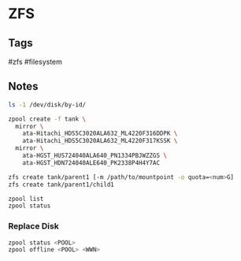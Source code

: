 # ZFS

## Tags

#zfs #filesystem

## Notes

```sh
ls -1 /dev/disk/by-id/

zpool create -f tank \
  mirror \
    ata-Hitachi_HDS5C3020ALA632_ML4220F316DDPK \
    ata-Hitachi_HDS5C3020ALA632_ML4220F317KSSK \
  mirror \
    ata-HGST_HUS724040ALA640_PN1334PBJWZZGS \
    ata-HGST_HDN724040ALE640_PK2338P4H4Y7AC

zfs create tank/parent1 [-m /path/to/mountpoint -o quota=<num>G]
zfs create tank/parent1/child1

zpool list
zpool status
```

### Replace Disk

```sh
zpool status <POOL>
zpool offline <POOL> <WWN>
```
